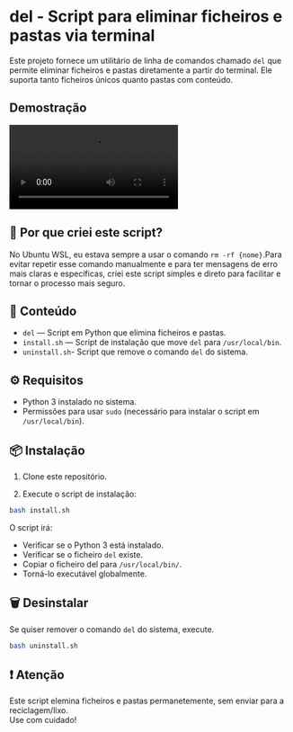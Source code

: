 # del - Script para eliminar ficheiros e pastas via terminal

Este projeto fornece um utilitário de linha de comandos chamado `del` que permite eliminar ficheiros e pastas diretamente a partir do terminal. Ele suporta tanto ficheiros únicos quanto pastas com conteúdo.

## Demostração
![Demonstração do script](demo/rmx-demo.mp4)


## 🎯 Por que criei este script?

No Ubuntu WSL, eu estava sempre a usar o comando `rm -rf {nome}`.Para evitar repetir esse comando manualmente e para ter mensagens de erro mais claras e específicas, criei este script simples e direto para facilitar e tornar o processo mais seguro.



## 📂 Conteúdo

- `del` — Script em Python que elimina ficheiros e pastas.
- `install.sh` — Script de instalação que move `del` para `/usr/local/bin`.
- `uninstall.sh`- Script que remove o comando `del` do sistema.


## ⚙️ Requisitos

- Python 3 instalado no sistema.
- Permissões para usar `sudo` (necessário para instalar o script em `/usr/local/bin`).


## 📦 Instalação

1. Clone este repositório.

2. Execute o script de instalação:
```bash
bash install.sh
```
O script irá:

- Verificar se o Python 3 está instalado.
- Verificar se o ficheiro `del` existe.
- Copiar o ficheiro del para `/usr/local/bin/`.
- Torná-lo executável globalmente.

## 🗑️ Desinstalar
Se quiser remover o comando `del` do sistema, execute.
```bash
bash uninstall.sh
```

## ❗ Atenção
Este script elemina ficheiros e pastas permanetemente, sem enviar para a reciclagem/lixo.<br> 
Use com cuidado!